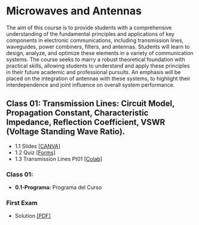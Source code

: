 # Microwaves and Antennas

The aim of this course is to provide students with a comprehensive understanding of the fundamental principles and applications of key components in electronic communications, including transmission lines, waveguides, power combiners, filters, and antennas. Students will learn to design, analyze, and optimize these elements in a variety of communication systems. The course seeks to marry a robust theoretical foundation with practical skills, allowing students to understand and apply these principles in their future academic and professional pursuits. An emphasis will be placed on the integration of antennas with these systems, to highlight their interdependence and joint influence on overall system performance.

## Class 01: Transmission Lines: Circuit Model, Propagation Constant, Characteristic Impedance, Reflection Coefficient, VSWR (Voltage Standing Wave Ratio).
* 1.1 Slides [[CANVA]](https://www.canva.com/design/DAFkV3v9o2A/Tx4vA9bg2zX5up8rwT9o6w/edit?utm_content=DAFkV3v9o2A&utm_campaign=designshare&utm_medium=link2&utm_source=sharebutton)
* 1.2 Quiz [[Forms]](https://forms.gle/AwpAGng3A5HZjnDDA)
* 1.3 Transmission Lines Pt01 [[Colab]](https://github.com/sfmoram/Microwaves-and-Antennas/blob/main/Class%2001/TransmissionLinesPt1.ipynb)

### Class 01:
- **0.1-Programa:** Programa del Curso

### First Exam
* Solution [[PDF]](https://github.com/sfmoram/Microwaves-and-Antennas/blob/main/PrimerParcial/soluci%C3%B3n%20parcial%202023-2.pdf)
